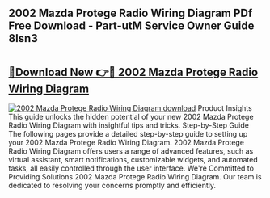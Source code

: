 ## 2002 Mazda Protege Radio Wiring Diagram PDf Free Download - Part-utM Service Owner Guide 8Isn3

# <h2><a href="http://dfrcvlb.blite.top/?on=2002+Mazda+Protege+Radio+Wiring+Diagram">🔗Download New 👉🔴 2002 Mazda Protege Radio Wiring Diagram</a></h2>

[![2002 Mazda Protege Radio Wiring Diagram download](https://i.imgur.com/lujVjoI.png)](http://dfrcvlb.blite.top/?on=2002+Mazda+Protege+Radio+Wiring+Diagram)
Product Insights This guide unlocks the hidden potential of your new 2002 Mazda Protege Radio Wiring Diagram with insightful tips and tricks. Step-by-Step Guide The following pages provide a detailed step-by-step guide to setting up your 2002 Mazda Protege Radio Wiring Diagram. 2002 Mazda Protege Radio Wiring Diagram offers users a range of advanced features, such as virtual assistant, smart notifications, customizable widgets, and automated tasks, all easily controlled through the user interface. We're Committed to Providing Solutions 2002 Mazda Protege Radio Wiring Diagram. Our team is dedicated to resolving your concerns promptly and efficiently.

